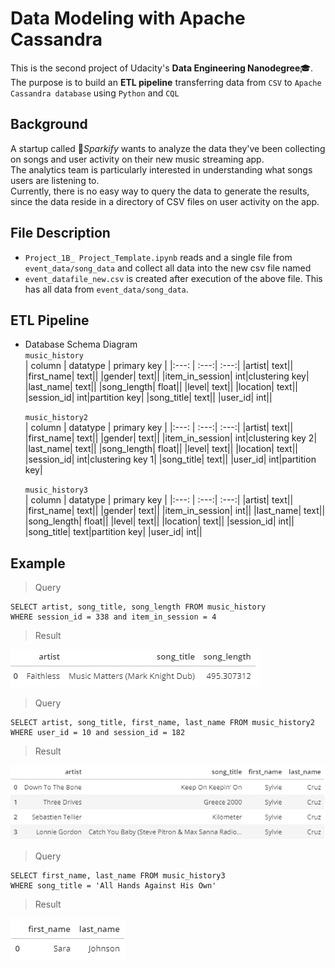 # Data Modeling with Apache Cassandra
This is the second project of Udacity's **Data Engineering Nanodegree**:mortar_board:.  
The purpose is to build an **ETL pipeline** transferring data from `CSV` to `Apache Cassandra database` using `Python` and `CQL`

## Background
A startup called :musical_note:*Sparkify* wants to analyze the data they've been collecting on songs and user activity on their new music streaming app.  
The analytics team is particularly interested in understanding what songs users are listening to.  
Currently, there is no easy way to query the data to generate the results, since the data reside in a directory of CSV files on user activity on the app.

## File Description
- `Project_1B_ Project_Template.ipynb` reads and a single file from `event_data/song_data` and collect all data into the new csv file named 
- `event_datafile_new.csv` is created after execution of the above file. This has all data from `event_data/song_data`.

## ETL Pipeline
- Database Schema Diagram  
  `music_history`  
  | column | datatype | primary key |
  |:---: | :---:| :---:|
  |artist| text||
  |first_name| text||
  |gender| text||
  |item_in_session| int|clustering key|
  |last_name| text||
  |song_length| float||
  |level| text||
  |location| text||
  |session_id| int|partition key|
  |song_title| text||
  |user_id| int||
  
  `music_history2`  
  | column | datatype | primary key |
  |:---: | :---:| :---:|
  |artist| text||
  |first_name| text||
  |gender| text||
  |item_in_session| int|clustering key 2|
  |last_name| text||
  |song_length| float||
  |level| text||
  |location| text||
  |session_id| int|clustering key 1|
  |song_title| text||
  |user_id| int|partition key|
  
  `music_history3`  
  | column | datatype | primary key |
  |:---: | :---:| :---:|
  |artist| text||
  |first_name| text||
  |gender| text||
  |item_in_session| int||
  |last_name| text||
  |song_length| float||
  |level| text||
  |location| text||
  |session_id| int||
  |song_title| text|partition key|
  |user_id| int||

## Example
> Query  
```
SELECT artist, song_title, song_length FROM music_history 
WHERE session_id = 338 and item_in_session = 4
```
> Result  

![music_history](/images/music_history.PNG)
   
> Query  
```
SELECT artist, song_title, first_name, last_name FROM music_history2 
WHERE user_id = 10 and session_id = 182
```
> Result  

![music_history2](/images/music_history2.PNG)
   
> Query  
```
SELECT first_name, last_name FROM music_history3 
WHERE song_title = 'All Hands Against His Own'
```
> Result  

![music_history3](/images/music_history3.PNG)
